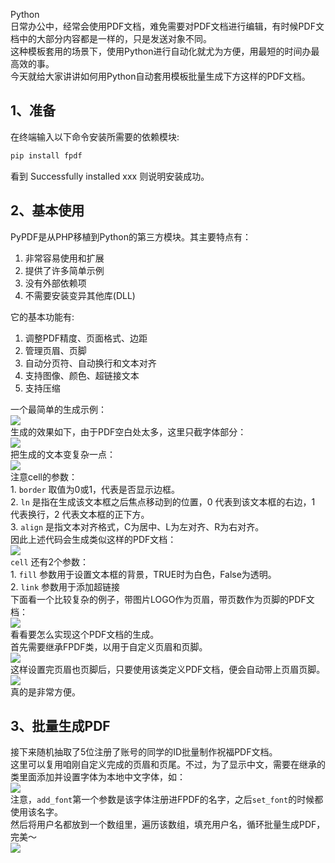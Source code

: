 Python<br />日常办公中，经常会使用PDF文档，难免需要对PDF文档进行编辑，有时候PDF文档中的大部分内容都是一样的，只是发送对象不同。<br />这种模板套用的场景下，使用Python进行自动化就尤为方便，用最短的时间办最高效的事。<br />今天就给大家讲讲如何用Python自动套用模板批量生成下方这样的PDF文档。
<a name="GkljO"></a>
## 1、准备
在终端输入以下命令安装所需要的依赖模块:
```bash
pip install fpdf
```
看到 Successfully installed xxx 则说明安装成功。
<a name="HF22l"></a>
## 2、基本使用
PyPDF是从PHP移植到Python的第三方模块。其主要特点有：

1. 非常容易使用和扩展
2. 提供了许多简单示例
3. 没有外部依赖项
4. 不需要安装变异其他库(DLL)

它的基本功能有:

1. 调整PDF精度、页面格式、边距
2. 管理页眉、页脚
3. 自动分页符、自动换行和文本对齐
4. 支持图像、颜色、超链接文本
5. 支持压缩

一个最简单的生成示例：<br />![](./img/1636528589852-1ea4bc39-a800-44a6-8aed-caebd9ec4013.webp)<br />生成的效果如下，由于PDF空白处太多，这里只截字体部分：<br />![](./img/1636528589746-5b3cb39a-3bc2-4748-81a1-608915f33249.webp)<br />把生成的文本变复杂一点：<br />![](./img/1636528589681-bbe8c5ba-36d7-41ac-9946-978c241e62b6.webp)<br />注意cell的参数：<br />1. `border` 取值为0或1，代表是否显示边框。<br />2. `ln` 是指在生成该文本框之后焦点移动到的位置，0 代表到该文本框的右边，1 代表换行，2 代表文本框的正下方。<br />3. `align` 是指文本对齐格式，C为居中、L为左对齐、R为右对齐。<br />因此上述代码会生成类似这样的PDF文档：<br />![](./img/1636528589732-8d0a3837-5221-46a9-97d5-c714bf7270ae.webp)<br />`cell` 还有2个参数：<br />1. `fill` 参数用于设置文本框的背景，TRUE时为白色，False为透明。<br />2. `link` 参数用于添加超链接<br />下面看一个比较复杂的例子，带图片LOGO作为页眉，带页数作为页脚的PDF文档：<br />![](./img/1636528590009-2bd780e8-06f5-4a76-9dd1-18aae5746e69.webp)<br />看看要怎么实现这个PDF文档的生成。<br />首先需要继承FPDF类，以用于自定义页眉和页脚。<br />![](./img/1636528590147-08c35430-3f10-49fe-bac5-4ad459e4de9d.webp)<br />这样设置完页眉也页脚后，只要使用该类定义PDF文档，便会自动带上页眉页脚。<br />![](./img/1636528590116-4147950d-abe4-40b5-bba3-2c03efdfe2aa.webp)<br />真的是非常方便。
<a name="a38L1"></a>
## 3、批量生成PDF
接下来随机抽取了5位注册了账号的同学的ID批量制作祝福PDF文档。<br />这里可以复用咱刚自定义完成的页眉和页尾。不过，为了显示中文，需要在继承的类里面添加并设置字体为本地中文字体，如：<br />![](./img/1636528590146-eb5f883a-2d6f-4065-9b05-7d60925836de.webp)<br />注意，`add_font`第一个参数是该字体注册进FPDF的名字，之后`set_font`的时候都使用该名字。<br />然后将用户名都放到一个数组里，遍历该数组，填充用户名，循环批量生成PDF，完美～<br />![](./img/1636528590649-95914d2b-19f2-4f4e-b754-58348da39812.webp)
